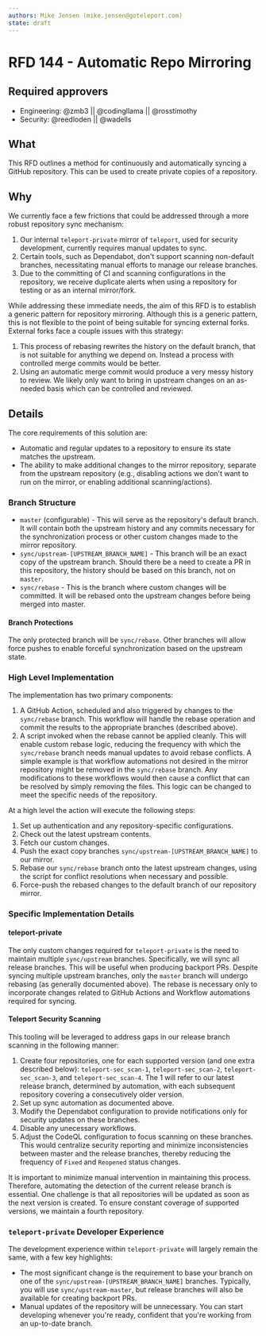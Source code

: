 ```yaml
---
authors: Mike Jensen (mike.jensen@goteleport.com)
state: draft
---
```


# RFD 144 - Automatic Repo Mirroring

## Required approvers

* Engineering: @zmb3 || @codingllama || @rosstimothy
* Security: @reedloden || @wadells

## What

This RFD outlines a method for continuously and automatically syncing a GitHub repository. This can be used to create private copies of a repository.

## Why

We currently face a few frictions that could be addressed through a more robust repository sync mechanism:
1. Our internal `teleport-private` mirror of `teleport`, used for security development, currently requires manual updates to sync.
2. Certain tools, such as Dependabot, don't support scanning non-default branches, necessitating manual efforts to manage our release branches.
3. Due to the committing of CI and scanning configurations in the repository, we receive duplicate alerts when using a repository for testing or as an internal mirror/fork.

While addressing these immediate needs, the aim of this RFD is to establish a generic pattern for repository mirroring. Although this is a generic pattern, this is not flexible to the point of being suitable for syncing external forks. External forks face a couple issues with this strategy:
1. This process of rebasing rewrites the history on the default branch, that is not suitable for anything we depend on. Instead a process with controlled merge commits would be better.
2. Using an automatic merge commit would produce a very messy history to review. We likely only want to bring in upstream changes on an as-needed basis which can be controlled and reviewed.

## Details

The core requirements of this solution are:
* Automatic and regular updates to a repository to ensure its state matches the upstream.
* The ability to make additional changes to the mirror repository, separate from the upstream repository (e.g., disabling actions we don't want to run on the mirror, or enabling additional scanning/actions).

### Branch Structure

* `master` (configurable) - This will serve as the repository's default branch. It will contain both the upstream history and any commits necessary for the synchronization process or other custom changes made to the mirror repository.
* `sync/upstream-[UPSTREAM_BRANCH_NAME]` - This branch will be an exact copy of the upstream branch. Should there be a need to create a PR in this repository, the history should be based on this branch, not on `master`.
* `sync/rebase` - This is the branch where custom changes will be committed. It will be rebased onto the upstream changes before being merged into master.

#### Branch Protections

The only protected branch will be `sync/rebase`. Other branches will allow force pushes to enable forceful synchronization based on the upstream state.

### High Level Implementation

The implementation has two primary components:
1. A GitHub Action, scheduled and also triggered by changes to the `sync/rebase` branch. This workflow will handle the rebase operation and commit the results to the appropriate branches (described above).
2. A script invoked when the rebase cannot be applied cleanly. This will enable custom rebase logic, reducing the frequency with which the `sync/rebase` branch needs manual updates to avoid rebase conflicts. A simple example is that workflow automations not desired in the mirror repository might be removed in the `sync/rebase` branch. Any modifications to these workflows would then cause a conflict that can be resolved by simply removing the files. This logic can be changed to meet the specific needs of the repository.

At a high level the action will execute the following steps:
1. Set up authentication and any repository-specific configurations.
2. Check out the latest upstream contents.
3. Fetch our custom changes.
4. Push the exact copy branches `sync/upstream-[UPSTREAM_BRANCH_NAME]` to our mirror.
5. Rebase our `sync/rebase` branch onto the latest upstream changes, using the script for conflict resolutions when necessary and possible.
6. Force-push the rebased changes to the default branch of our repository mirror.

### Specific Implementation Details

#### teleport-private

The only custom changes required for `teleport-private` is the need to maintain multiple `sync/upstream` branches. Specifically, we will sync all release branches. This will be useful when producing backport PRs. Despite syncing multiple upstream branches, only the `master` branch will undergo rebasing (as generally documented above). The rebase is necessary only to incorporate changes related to GitHub Actions and Workflow automations required for syncing.

#### Teleport Security Scanning

This tooling will be leveraged to address gaps in our release branch scanning in the following manner:
1. Create four repositories, one for each supported version (and one extra described below): `teleport-sec_scan-1`, `teleport-sec_scan-2`, `teleport-sec_scan-3`, and `teleport-sec_scan-4`. The 1 will refer to our latest release branch, determined by automation, with each subsequent repository covering a consecutively older version.
2. Set up sync automation as documented above.
3. Modify the Dependabot configuration to provide notifications only for security updates on these branches.
4. Disable any unecessary workflows.
5. Adjust the CodeQL configuration to focus scanning on these branches. This would centralize security reporting and minimize inconsistencies between master and the release branches, thereby reducing the frequency of `Fixed` and `Reopened` status changes.

It is important to minimize manual intervention in maintaining this process. Therefore, automating the detection of the current release branch is essential. One challenge is that all repositories will be updated as soon as the next version is created. To ensure constant coverage of supported versions, we maintain a fourth repository.

### `teleport-private` Developer Experience

The development experience within `teleport-private` will largely remain the same, with a few key highlights:
* The most significant change is the requirement to base your branch on one of the `sync/upstream-[UPSTREAM_BRANCH_NAME]` branches. Typically, you will use `sync/upstream-master`, but release branches will also be available for creating backport PRs.
* Manual updates of the repository will be unnecessary. You can start developing whenever you're ready, confident that you're working from an up-to-date branch.

